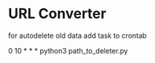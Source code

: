 # URL Converter

for autodelete old data add task to crontab 

0 10 * * * python3 path_to_deleter.py

